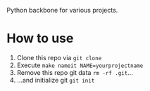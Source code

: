 Python backbone for various projects.

# How to use

1. Clone this repo via `git clone`
2. Execute `make nameit NAME=yourprojectname`
3. Remove this repo git data `rm -rf .git`...
4. ...and initialize git `git init`
